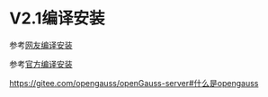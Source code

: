 # V2.1编译安装

参考[网友编译安装](https://blog.csdn.net/tamchikit/article/details/121123314 "网友编译安装")

参考[官方编译安装](https://opengauss.org/zh/blogs/blogs.html?post/xingchen/opengauss_compile/ "官方编译安装")

<https://gitee.com/opengauss/openGauss-server#什么是opengauss>
